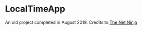 # LocalTimeApp

An old project completed in August 2019. Credits to [The Net Ninja](https://www.youtube.com/channel/UCW5YeuERMmlnqo4oq8vwUpg) 
